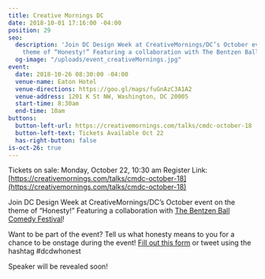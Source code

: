 ```yaml
---
title: Creative Mornings DC
date: 2018-10-01 17:16:00 -04:00
position: 29
seo:
  description: 'Join DC Design Week at CreativeMornings/DC’s October event on the
    theme of “Honesty!” Featuring a collaboration with The Bentzen Ball Comedy Festival! '
  og-image: "/uploads/event_creativeMornings.jpg"
event:
  date: 2018-10-26 08:30:00 -04:00
  venue-name: Eaton Hotel
  venue-directions: https://goo.gl/maps/fuGnAzC3A1A2
  venue-address: 1201 K St NW, Washington, DC 20005
  start-time: 8:30am
  end-time: 10am
buttons:
  button-left-url: https://creativemornings.com/talks/cmdc-october-18
  button-left-text: Tickets Available Oct 22
  has-right-button: false
is-oct-26: true
---
```


Tickets on sale: Monday, October 22, 10:30 am
Register Link: [https://creativemornings.com/talks/cmdc-october-18](https://creativemornings.com/talks/cmdc-october-18)

Join DC Design Week at CreativeMornings/DC’s October event on the theme of “Honesty!” Featuring a collaboration with [The Bentzen Ball Comedy Festival](https://brightestyoungthings.com/bentzen-ball)! 

Want to be part of the event? Tell us what honesty means to you for a chance to be onstage during the event! [Fill out this form](https://docs.google.com/forms/d/e/1FAIpQLSeIf_KP2cIRt6Zz3Hm9VgXX8TijGLmf0U_n0bqqp56UV3yY_Q/viewform?usp=sf_link) or tweet using the hashtag #dcdwhonest

Speaker will be revealed soon!

